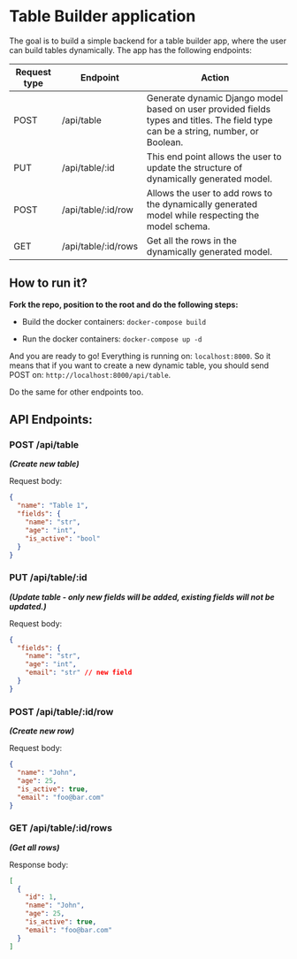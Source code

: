 # Table Builder application

The goal is to build a simple backend for a table builder app, where the user can build tables dynamically. The app has
the following endpoints:

| Request type | Endpoint	           | Action                                                                                                                            |
|--------------|---------------------|-----------------------------------------------------------------------------------------------------------------------------------|
| POST	        | /api/table          | Generate dynamic Django model based on user provided fields types and titles. The field type can be a string, number, or Boolean. |
| PUT          | /api/table/:id	     | This end point allows the user to update the structure of dynamically generated model.                                            |
| POST         | 	/api/table/:id/row | Allows the user to add rows to the dynamically generated model while respecting the model schema.                                 |
| GET          | /api/table/:id/rows | Get all the rows in the dynamically generated model.                                                                              |

## How to run it?

**Fork the repo, position to the root and do the following steps:**

- Build the docker containers: `docker-compose build`

- Run the docker containers: `docker-compose up -d`

And you are ready to go! Everything is running on: `localhost:8000`. So it means that if you want to create a new
dynamic table, you should send POST on: `http://localhost:8000/api/table`.

Do the same for other endpoints too.

## API Endpoints:

### POST /api/table 

**_(Create new table)_**

Request body:

```json
{
  "name": "Table 1",
  "fields": {
    "name": "str",
    "age": "int",
    "is_active": "bool"
  }
}
```

### PUT /api/table/:id 

**_(Update table - only new fields will be added, existing fields will not be updated.)_**

Request body:

```json
{
  "fields": {
    "name": "str",
    "age": "int",
    "email": "str" // new field
  }
}
```

### POST /api/table/:id/row 

**_(Create new row)_**

Request body:

```json
{
  "name": "John",
  "age": 25,
  "is_active": true,
  "email": "foo@bar.com"
}
```

### GET /api/table/:id/rows 

**_(Get all rows)_**

Response body:

```json
[
  {
    "id": 1,
    "name": "John",
    "age": 25,
    "is_active": true,
    "email": "foo@bar.com"
  }
]
```
